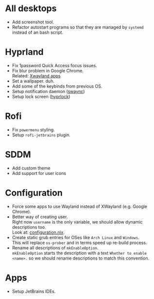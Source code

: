 # All desktops
- Add screenshot tool.
- Refactor autostart programs so that they are managed by `systemd` instead of an bash script.

# Hyprland
- Fix 1password Quick Access focus issues.
- Fix blur problem in Google Chrome.  
  Related: [Xwayland apps](#configuration)
- Set a wallpaper. duh.
- Add some of the keybinds from previous OS.
- Setup notification daemon ([swaync](https://github.com/ErikReider/SwayNotificationCenter))
- Setup lock screen ([hyprlock](https://github.com/hyprwm/hyprlock))

# Rofi
- Fix `powermenu` styling.
- Setup `rofi-jetbrains` plugin.

# SDDM
- Add custom theme
- Add support for user icons

# Configuration
- Force some apps to use Wayland instead of XWayland (e.g. Google Chrome).
- Better way of creating user.  
  Right now `username` is the only variable, we should allow dynamic descriptions too.  
  Look at: [configuration.nix](configuration.nix#94).
- Create static grub entries for OSes like `Arch Linux` and `Windows`.  
  This will replace `os-prober` and in terms speed up re-build process.
- Rename all descriptions of `mkEnableOption`.  
  `mkEnableOption` starts the description with a text `Whether to enable <name>.` so we should rename descriptions to match this convention.

# Apps 
- Setup JetBrains IDEs.